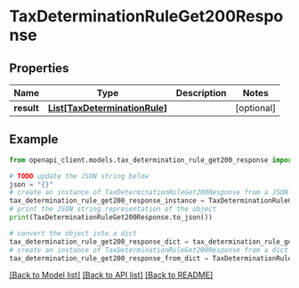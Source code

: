 # TaxDeterminationRuleGet200Response


## Properties

Name | Type | Description | Notes
------------ | ------------- | ------------- | -------------
**result** | [**List[TaxDeterminationRule]**](TaxDeterminationRule.md) |  | [optional] 

## Example

```python
from openapi_client.models.tax_determination_rule_get200_response import TaxDeterminationRuleGet200Response

# TODO update the JSON string below
json = "{}"
# create an instance of TaxDeterminationRuleGet200Response from a JSON string
tax_determination_rule_get200_response_instance = TaxDeterminationRuleGet200Response.from_json(json)
# print the JSON string representation of the object
print(TaxDeterminationRuleGet200Response.to_json())

# convert the object into a dict
tax_determination_rule_get200_response_dict = tax_determination_rule_get200_response_instance.to_dict()
# create an instance of TaxDeterminationRuleGet200Response from a dict
tax_determination_rule_get200_response_from_dict = TaxDeterminationRuleGet200Response.from_dict(tax_determination_rule_get200_response_dict)
```
[[Back to Model list]](../README.md#documentation-for-models) [[Back to API list]](../README.md#documentation-for-api-endpoints) [[Back to README]](../README.md)


